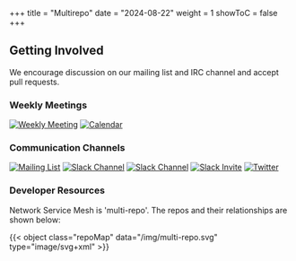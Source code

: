 +++
title = "Multirepo"
date = "2024-08-22"
weight = 1
showToC = false
+++

## Getting Involved
We encourage discussion on our mailing list and IRC channel and accept pull requests.
### Weekly Meetings
[![Weekly Meeting](https://img.shields.io/badge/Weekly%20Meeting%20Minutes-Tue%208am%20PT-blue.svg?style=plastic)](https://docs.google.com/document/d/1C9NKjo0PWNWypROEO9-Y6haw5h9Xmurvl14SXpciz2Y/edit#heading=h.rc9df0a6n3ng)
[![Calendar](https://img.shields.io/badge/Calendar-Subscribe-blue.svg?style=plastic)](https://calendar.google.com/calendar/embed?src=iae5pl3qbf2g5ehm6jb2h7gv08%40group.calendar.google.com&ctz=America%2FLos_Angeles)
### Communication Channels
[![Mailing List](https://img.shields.io/badge/Mailing%20List-networkservicemesh-blue.svg?style=plastic)](https://groups.google.com/forum/#!forum/networkservicemesh)
[![Slack Channel](https://img.shields.io/badge/Slack:-%23nsm%20on%20CNCF%20Slack-blue.svg?style=plastic&logo=slack)](https://cloud-native.slack.com/messages/CHQNNUPN1/)
[![Slack Channel](https://img.shields.io/badge/Slack:-%23nsm--dev%20on%20CNCF%20Slack-blue.svg?style=plastic&logo=slack)](https://cloud-native.slack.com/messages/CHSKJ4849/)
[![Slack Invite](https://img.shields.io/badge/Slack-CNCF%20Slack%20Invite-blue.svg?style=plastic&logo=slack)](https://slack.cncf.io/)
[![Twitter](https://img.shields.io/twitter/url/http/shields.io.svg?style=social)](https://twitter.com/nservicemesh)
### Developer Resources
Network Service Mesh is 'multi-repo'.  The repos and their relationships are shown below:

{{< object class="repoMap" data="/img/multi-repo.svg" type="image/svg+xml" >}}
